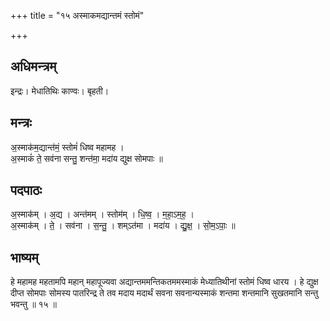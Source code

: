 +++
title = "१५ अस्माकमद्यान्तमं स्तोमं"

+++
## अधिमन्त्रम्
इन्द्रः। मेधातिथिः काण्वः। बृहती।

## मन्त्रः
अ॒स्माक॑म॒द्यान्त॑मं॒ स्तोमं॑ धिष्व महामह ।  
अ॒स्माकं॑ ते॒ सव॑ना सन्तु॒ शन्त॑मा॒ मदा॑य द्युक्ष सोमपाः ॥

## पदपाठः
अ॒स्माक॑म् । अ॒द्य । अन्त॑मम् । स्तोम॑म् । धि॒ष्व॒ । म॒हा॒ऽम॒ह॒ ।  
अ॒स्माक॑म् । ते॒ । सव॑ना । स॒न्तु॒ । शम्ऽत॑मा । मदा॑य । द्यु॒क्ष॒ । सो॒म॒ऽपाः॒ ॥

## भाष्यम्
हे महामह महतामपि महान् महापूज्यवा अद्यान्तममन्तिकतममस्माकं मेध्यातिथीनां स्तोमं धिष्व धारय । हे द्युक्ष दीप्त सोमपाः सोमस्य पातरिन्द्र ते तव मदाय मदार्थं सवना सवनान्यस्माकं शन्तमा शन्तमानि सुखतमानि सन्तु भवन्तु ॥ १५ ॥
